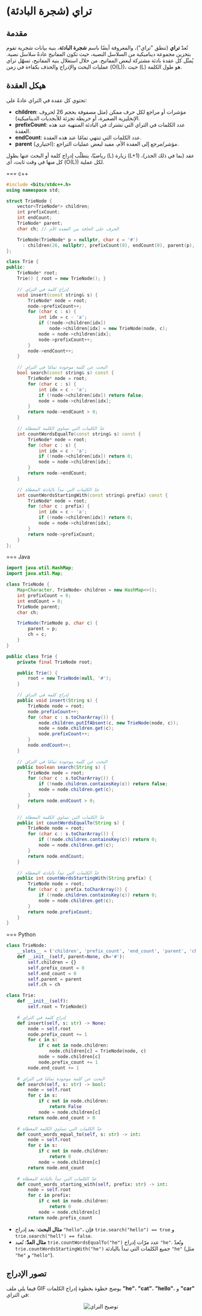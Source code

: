 # تراي (شجرة البادئة)

## مقدمة

تُعدّ **تراي** (تنطق "تراي")، والمعروفة أيضًا باسم **شجرة البادئة**، بنية بيانات شجرية تقوم بتخزين مجموعة ديناميكية من السلاسل النصية، حيث تكون المفاتيح عادةً سلاسل نصية. يُمثّل كل عقدة بادئة مشتركة لبعض المفاتيح. من خلال استغلال بنية المفاتيح، تسهّل تراي عمليات البحث والإدراج والحذف بكفاءة في زمن \(O(L)\)، حيث \(L\) هو طول الكلمة.

## هيكل العقدة

تحتوي كل عقدة في التراي عادةً على:  
- **children**: مؤشرات أو مراجع لكل حرف ممكن (مثل مصفوفة بحجم 26 لحروف الإنجليزية الصغيرة، أو خريطة تجزئة للأبجديات الديناميكية).  
- **prefixCount**: عدد الكلمات في التراي التي تشترك في البادئة المنتهية عند هذه العقدة.  
- **endCount**: عدد الكلمات التي تنتهي تمامًا عند هذه العقدة.  
- **parent** (اختياري): مؤشر/مرجع إلى العقدة الأم، مفيد لبعض عمليات التراجع.

رياضيًا، يتطلّب إدراج كلمة أو البحث عنها بطول \(L\) زيارة \(L+1\) عقد (بما في ذلك الجذر)، كل منها في وقت ثابت، أي \(O(L)\) لكل عملية.

=== c++

```cpp
#include <bits/stdc++.h>
using namespace std;

struct TrieNode {
    vector<TrieNode*> children;
    int prefixCount;
    int endCount;
    TrieNode* parent;
    char ch; // الحرف على الحافة من العقدة الأم

    TrieNode(TrieNode* p = nullptr, char c = '#') 
      : children(26, nullptr), prefixCount(0), endCount(0), parent(p), ch(c) {}
};

class Trie {
public:
    TrieNode* root;
    Trie() { root = new TrieNode(); }

    // إدراج كلمة في التراي
    void insert(const string& s) {
        TrieNode* node = root;
        node->prefixCount++;
        for (char c : s) {
            int idx = c - 'a';
            if (!node->children[idx])
                node->children[idx] = new TrieNode(node, c);
            node = node->children[idx];
            node->prefixCount++;
        }
        node->endCount++;
    }

    // البحث عن كلمة موجودة تمامًا في التراي
    bool search(const string& s) const {
        TrieNode* node = root;
        for (char c : s) {
            int idx = c - 'a';
            if (!node->children[idx]) return false;
            node = node->children[idx];
        }
        return node->endCount > 0;
    }

    // عدّ الكلمات التي تساوي الكلمة المعطاة
    int countWordsEqualTo(const string& s) const {
        TrieNode* node = root;
        for (char c : s) {
            int idx = c - 'a';
            if (!node->children[idx]) return 0;
            node = node->children[idx];
        }
        return node->endCount;
    }

    // عدّ الكلمات التي تبدأ بالبادئة المعطاة
    int countWordsStartingWith(const string& prefix) const {
        TrieNode* node = root;
        for (char c : prefix) {
            int idx = c - 'a';
            if (!node->children[idx]) return 0;
            node = node->children[idx];
        }
        return node->prefixCount;
    }
};
```

=== Java

```java
import java.util.HashMap;
import java.util.Map;

class TrieNode {
    Map<Character, TrieNode> children = new HashMap<>();
    int prefixCount = 0;
    int endCount = 0;
    TrieNode parent;
    char ch;

    TrieNode(TrieNode p, char c) {
        parent = p;
        ch = c;
    }
}

public class Trie {
    private final TrieNode root;

    public Trie() {
        root = new TrieNode(null, '#');
    }

    // إدراج كلمة في التراي
    public void insert(String s) {
        TrieNode node = root;
        node.prefixCount++;
        for (char c : s.toCharArray()) {
            node.children.putIfAbsent(c, new TrieNode(node, c));
            node = node.children.get(c);
            node.prefixCount++;
        }
        node.endCount++;
    }

    // البحث عن كلمة موجودة تمامًا في التراي
    public boolean search(String s) {
        TrieNode node = root;
        for (char c : s.toCharArray()) {
            if (!node.children.containsKey(c)) return false;
            node = node.children.get(c);
        }
        return node.endCount > 0;
    }

    // عدّ الكلمات التي تساوي الكلمة المعطاة
    public int countWordsEqualTo(String s) {
        TrieNode node = root;
        for (char c : s.toCharArray()) {
            if (!node.children.containsKey(c)) return 0;
            node = node.children.get(c);
        }
        return node.endCount;
    }

    // عدّ الكلمات التي تبدأ بالبادئة المعطاة
    public int countWordsStartingWith(String prefix) {
        TrieNode node = root;
        for (char c : prefix.toCharArray()) {
            if (!node.children.containsKey(c)) return 0;
            node = node.children.get(c);
        }
        return node.prefixCount;
    }
}
```

=== Python

```python
class TrieNode:
    __slots__ = ('children', 'prefix_count', 'end_count', 'parent', 'ch')
    def __init__(self, parent=None, ch='#'):
        self.children = {}
        self.prefix_count = 0
        self.end_count = 0
        self.parent = parent
        self.ch = ch

class Trie:
    def __init__(self):
        self.root = TrieNode()

    # إدراج كلمة في التراي
    def insert(self, s: str) -> None:
        node = self.root
        node.prefix_count += 1
        for c in s:
            if c not in node.children:
                node.children[c] = TrieNode(node, c)
            node = node.children[c]
            node.prefix_count += 1
        node.end_count += 1

    # البحث عن كلمة موجودة تمامًا في التراي
    def search(self, s: str) -> bool:
        node = self.root
        for c in s:
            if c not in node.children:
                return False
            node = node.children[c]
        return node.end_count > 0

    # عدّ الكلمات التي تساوي الكلمة المعطاة
    def count_words_equal_to(self, s: str) -> int:
        node = self.root
        for c in s:
            if c not in node.children:
                return 0
            node = node.children[c]
        return node.end_count

    # عدّ الكلمات التي تبدأ بالبادئة المعطاة
    def count_words_starting_with(self, prefix: str) -> int:
        node = self.root
        for c in prefix:
            if c not in node.children:
                return 0
            node = node.children[c]
        return node.prefix_count
```

- **مثال البحث**: بعد إدراج `"hello"`، فإن `trie.search("hello") == true` و `trie.search("hell") == false`.  
- **مثال العدّ**: تُعيد `trie.countWordsEqualTo("he")` عدد مرّات إدراج `"he"`. وتُعدّ `trie.countWordsStartingWith("he")` جميع الكلمات التي تبدأ بالبادئة `"he"` (مثل `"he"` و `"hello"`).

## تصور الإدراج

فيما يلي ملف GIF يوضح خطوة بخطوة إدراج الكلمات **"he"**، **"cat"**، **"hello"**، و **"car"** في التراي:

<div align="center">
    <img src="images/trie.gif" alt="توضيح التراي">
</div>
